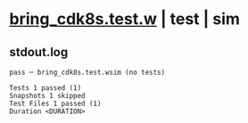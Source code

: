 # [bring_cdk8s.test.w](../../../../../tests/valid/bring_cdk8s.test.w) | test | sim

## stdout.log
```log
pass ─ bring_cdk8s.test.wsim (no tests)

Tests 1 passed (1)
Snapshots 1 skipped
Test Files 1 passed (1)
Duration <DURATION>
```

